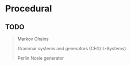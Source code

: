 # Procedural


## TODO
> Markov Chains
> 
> Grammar systems and generators (CFG/ L-Systems)
>
> Perlin Nosie generator